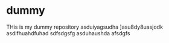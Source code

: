 # dummy
THis is my dummy repository
asduiyagsudha
]asu8dy8uasjodk
asdifhuahdfuhad
sdfsdgsfg
asduhaushda
afsdgfs
